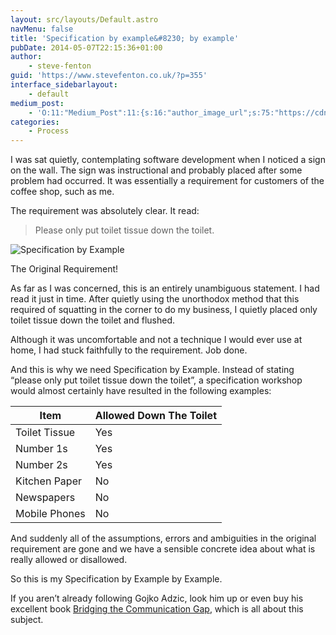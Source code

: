 ```yaml
---
layout: src/layouts/Default.astro
navMenu: false
title: 'Specification by example&#8230; by example'
pubDate: 2014-05-07T22:15:36+01:00
author:
    - steve-fenton
guid: 'https://www.stevefenton.co.uk/?p=355'
interface_sidebarlayout:
    - default
medium_post:
    - 'O:11:"Medium_Post":11:{s:16:"author_image_url";s:75:"https://cdn-images-1.medium.com/fit/c/400/400/1*eXkhfEuF41g5W_xnc_ydLA.jpeg";s:10:"author_url";s:38:"https://medium.com/@steve.fenton.co.uk";s:11:"byline_name";N;s:12:"byline_email";N;s:10:"cross_link";s:3:"yes";s:2:"id";s:12:"d73ca3b4f507";s:21:"follower_notification";s:3:"yes";s:7:"license";s:19:"all-rights-reserved";s:14:"publication_id";s:2:"-1";s:6:"status";s:5:"draft";s:3:"url";s:51:"https://medium.com/@steve.fenton.co.uk/d73ca3b4f507";}'
categories:
    - Process
---
```


I was sat quietly, contemplating software development when I noticed a sign on the wall. The sign was instructional and probably placed after some problem had occurred. It was essentially a requirement for customers of the coffee shop, such as me.

The requirement was absolutely clear. It read:

> Please only put toilet tissue down the toilet.

![Specification by Example](/img/2015/07/specification-by-example-by-example.jpg)

The Original Requirement!

As far as I was concerned, this is an entirely unambiguous statement. I had read it just in time. After quietly using the unorthodox method that this required of squatting in the corner to do my business, I quietly placed only toilet tissue down the toilet and flushed.

Although it was uncomfortable and not a technique I would ever use at home, I had stuck faithfully to the requirement. Job done.

And this is why we need Specification by Example. Instead of stating “please only put toilet tissue down the toilet”, a specification workshop would almost certainly have resulted in the following examples:

| Item | Allowed Down The Toilet |
|---|---|
| Toilet Tissue | Yes |
| Number 1s | Yes |
| Number 2s | Yes |
| Kitchen Paper | No |
| Newspapers | No |
| Mobile Phones | No |

And suddenly all of the assumptions, errors and ambiguities in the original requirement are gone and we have a sensible concrete idea about what is really allowed or disallowed.

So this is my Specification by Example by Example.

If you aren’t already following Gojko Adzic, look him up or even buy his excellent book [Bridging the Communication Gap](https://www.amazon.co.uk/Bridging-Communication-Gap-Specification-Acceptance/dp/0955683610), which is all about this subject.